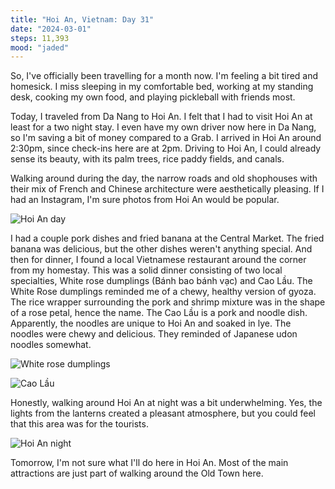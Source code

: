```yaml
---
title: "Hoi An, Vietnam: Day 31"
date: "2024-03-01"
steps: 11,393
mood: "jaded"
---
```


So, I've officially been travelling for a month now. I'm feeling a bit tired and homesick. I miss sleeping in my comfortable bed, working at my standing desk, cooking my own food, and playing pickleball with friends most.

Today, I traveled from Da Nang to Hoi An. I felt that I had to visit Hoi An at least for a two night stay. I even have my own driver now here in Da Nang, so I'm saving a bit of money compared to a Grab. I arrived in Hoi An around 2:30pm, since check-ins here are at 2pm. Driving to Hoi An, I could already sense its beauty, with its palm trees, rice paddy fields, and canals.

Walking around during the day, the narrow roads and old shophouses with their mix of French and Chinese architecture were aesthetically pleasing. If I had an Instagram, I'm sure photos from Hoi An would be popular.

![Hoi An day](/images/hoi-an-day.jpeg)

I had a couple pork dishes and fried banana at the Central Market. The fried banana was delicious, but the other dishes weren't anything special. And then for dinner, I found a local Vietnamese restaurant around the corner from my homestay. This was a solid dinner consisting of two local specialties, White rose dumplings (Bánh bao bánh vạc) and Cao Lầu. The White Rose dumplings reminded me of a chewy, healthy version of gyoza. The rice wrapper surrounding the pork and shrimp mixture was in the shape of a rose petal, hence the name. The Cao Lầu is a pork and noodle dish. Apparently, the noodles are unique to Hoi An and soaked in lye. The noodles were chewy and delicious. They reminded of Japanese udon noodles somewhat.

![White rose dumplings](/images/white-rose.jpeg)

![Cao Lầu](/images/cao-lau.jpeg)

Honestly, walking around Hoi An at night was a bit underwhelming. Yes, the lights from the lanterns created a pleasant atmosphere, but you could feel that this area was for the tourists.

![Hoi An night](/images/hoi-an-night.jpeg)

Tomorrow, I'm not sure what I'll do here in Hoi An. Most of the main attractions are just part of walking around the Old Town here.

